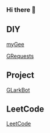 ### Hi there 👋

## DIY 
[myGee](https://github.com/xiehengjian/myGee)

[GRequests](https://github.com/xiehengjian/GRequests)

## Project

[GLarkBot](https://github.com/xiehengjian/GLarkBot)

## LeetCode

[LeetCode](https://github.com/xiehengjian/LeetCode)



<!--
**xiehengjian/xiehengjian** is a ✨ _special_ ✨ repository because its `README.md` (this file) appears on your GitHub profile.

Here are some ideas to get you started:

- 🔭 I’m currently working on ...
- 🌱 I’m currently learning ...
- 👯 I’m looking to collaborate on ...
- 🤔 I’m looking for help with ...
- 💬 Ask me about ...
- 📫 How to reach me: ...
- 😄 Pronouns: ...
- ⚡ Fun fact: ...
-->
